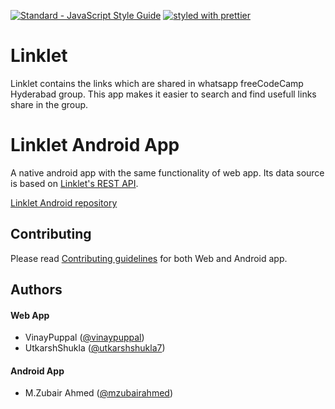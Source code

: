 [![Standard - JavaScript Style Guide](https://cdn.rawgit.com/feross/standard/master/badge.svg)](https://github.com/feross/standard)
[![styled with prettier](https://img.shields.io/badge/styled_with-prettier-ff69b4.svg)](https://github.com/prettier/prettier)

# Linklet

Linklet contains the links which are shared in whatsapp freeCodeCamp Hyderabad group. This app makes it easier to search and find usefull links share in the group.

# Linklet Android App
A native android app with the same functionality of web app. Its data source is based on [Linklet's REST API](https://github.com/vinaypuppal/linklet-api).

[Linklet Android repository](https://github.com/M-ZubairAhmed/Linklet-Android)


## Contributing
Please read [Contributing guidelines](https://github.com/vinaypuppal/linklet-app/blob/master/contributing.md) for both Web and Android app.

## Authors
#### Web App
- VinayPuppal ([@vinaypuppal](https://vinaypuppal.com))
- UtkarshShukla ([@utkarshshukla7](https://github.com/UtkarshShukla7))

#### Android App
- M.Zubair Ahmed ([@mzubairahmed](https://github.com/M-ZubairAhmed/Linklet-Android))
